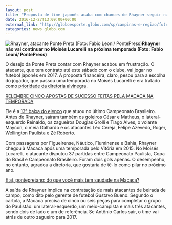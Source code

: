 ```yaml
---
layout: post
title: "Proposta de time japonês acaba com chances de Rhayner seguir na Ponte"
date: 2016-12-27T13:09:00+00:00
external_link: "http://globoesporte.globo.com/sp/campinas-e-regiao/futebol/times/ponte-preta/noticia/2016/12/proposta-de-time-japones-acaba-com-chances-de-rhayner-seguir-na-ponte.html"
categories: news globo.com
---
```

 ![Rhayner, atacante Ponte Preta (Foto: Fabio Leoni/ PontePress)](http://s2.glbimg.com/K5x03ZeBeRAb5w5ZUeRF6T8_ZJY=/34x25:549x707/300x397/s.glbimg.com/es/ge/f/original/2016/10/18/rhayner.jpg "Rhayner, atacante Ponte Preta (Foto: Fabio Leoni/ PontePress)")**Rhayner não vai continuar no Moisés Lucarelli na próxima temporada (Foto: Fabio Leoni/ PontePress)**

O desejo da Ponte Preta contar com Rhayner acabou em frustração. O atacante, que tem contrato até este sábado com o clube, vai jogar no futebol japonês em 2017. A proposta financeira, claro, pesou para a escolha do jogador, que passou uma temporada no Moisés Lucarelli e era tratado como [prioridade da diretoria alvinegra](http://globoesporte.globo.com/sp/campinas-e-regiao/futebol/times/ponte-preta/noticia/2016/12/apalavrada-com-dupla-ponte-trata-rhayner-como-prioridade-para-2017.html).

[RELEMBRE CINCO APOSTAS DE SUCESSO FEITAS PELA MACACA NA TEMPORADA](http://app.globoesporte.globo.com/sp/campinas-e-regiao/futebol/times/ponte-preta/cinco-boas-apostas-feitas-pela-ponte/)

Ele é a [13ª baixa do elenco](http://globoesporte.globo.com/sp/campinas-e-regiao/futebol/times/ponte-preta/noticia/2016/12/ponte-perde-mais-de-um-time-inteiro-para-2017-veja-o-futuro-de-cada-um.html) que atuou no último Campeonato Brasileiro. Antes de Rhayner, saíram também os goleiros César e Matheus, o lateral-esquerdo Reinaldo, os zagueiros Douglas Grolli e Tiago Alves, o volante Maycon, o meia Galhardo e os atacantes Léo Cereja, Felipe Azevedo, Roger, Wellington Paulista e Zé Roberto.

Com passagens por Figueirense, Náutico, Fluminense e Bahia, Rhayner chegou à Macaca após uma temporada pelo Vitória em 2015. No Moisés Lucarelli, o atacante disputou 37 partidas entre Campeonato Paulista, Copa do Brasil e Campeonato Brasileiro. Foram dois gols apenas. O desempenho, no entanto, agradou a diretoria, que gostaria de tê-lo como pilar no próximo ano.

[E aí, pontepretano: do que você mais tem saudade na Macaca?](http://app.globoesporte.globo.com/sp/campinas-e-regiao/futebol/times/ponte-preta/e-ai-pontepretano-do-que-voce-mais-tem-saudade-na-/)

A saída de Rhayner implica na contratação de mais atacantes de beirada de campo, como dito pelo gerente de futebol Gustavo Bueno. Segundo o cartola, a Macaca precisa de cinco ou seis peças para completar o grupo do Paulistão: um lateral-esquerdo, um meio-campista e mais três atacantes, sendo dois de lado e um de referência. Se Antônio Carlos sair, o time vai atrás de outro zagueiro para 2017.

